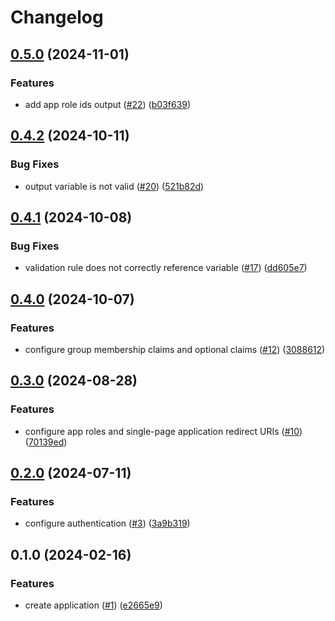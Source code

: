 # Changelog

## [0.5.0](https://github.com/equinor/terraform-azuread-app/compare/v0.4.2...v0.5.0) (2024-11-01)


### Features

* add app role ids output ([#22](https://github.com/equinor/terraform-azuread-app/issues/22)) ([b03f639](https://github.com/equinor/terraform-azuread-app/commit/b03f639de79131ed91ac55b0be00540f23a43976))

## [0.4.2](https://github.com/equinor/terraform-azuread-app/compare/v0.4.1...v0.4.2) (2024-10-11)


### Bug Fixes

* output variable is not valid ([#20](https://github.com/equinor/terraform-azuread-app/issues/20)) ([521b82d](https://github.com/equinor/terraform-azuread-app/commit/521b82d016b28108a962b2a32b6c728411b3a721))

## [0.4.1](https://github.com/equinor/terraform-azuread-app/compare/v0.4.0...v0.4.1) (2024-10-08)


### Bug Fixes

* validation rule does not correctly reference variable ([#17](https://github.com/equinor/terraform-azuread-app/issues/17)) ([dd605e7](https://github.com/equinor/terraform-azuread-app/commit/dd605e728a0b5df6df5eceb3d31f8104a02072bb))

## [0.4.0](https://github.com/equinor/terraform-azuread-app/compare/v0.3.0...v0.4.0) (2024-10-07)


### Features

* configure group membership claims and optional claims ([#12](https://github.com/equinor/terraform-azuread-app/issues/12)) ([3088612](https://github.com/equinor/terraform-azuread-app/commit/3088612d680b0095102c619d0b05bbbdbfcfd082))

## [0.3.0](https://github.com/equinor/terraform-azuread-app/compare/v0.2.0...v0.3.0) (2024-08-28)


### Features

* configure app roles and single-page application redirect URIs ([#10](https://github.com/equinor/terraform-azuread-app/issues/10)) ([70139ed](https://github.com/equinor/terraform-azuread-app/commit/70139ed40a9423637e666349dbfbb766c31461ff))

## [0.2.0](https://github.com/equinor/terraform-azuread-app/compare/v0.1.0...v0.2.0) (2024-07-11)


### Features

* configure authentication ([#3](https://github.com/equinor/terraform-azuread-app/issues/3)) ([3a9b319](https://github.com/equinor/terraform-azuread-app/commit/3a9b319f0046a4216d202e1196938181a544f0b9))

## 0.1.0 (2024-02-16)


### Features

* create application ([#1](https://github.com/equinor/terraform-azuread-app/issues/1)) ([e2665e9](https://github.com/equinor/terraform-azuread-app/commit/e2665e900e3c9f32243de4970b83830e945a7aa6))
